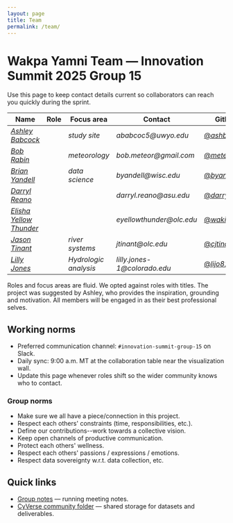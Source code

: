 ```yaml
---
layout: page
title: Team
permalink: /team/
---
```


# Wakpa Yamni Team — Innovation Summit 2025 Group 15

Use this page to keep contact details current so collaborators can reach you quickly during the sprint.

| Name | Role | Focus area | Contact | GitHub |
|------|------|------------|---------|--------|
| [_Ashley Babcock_](https://www.linkedin.com/in/ashley-babcock-7b411b45) | | _study site_ | _ababcoc5@uwyo.edu_ | [@_ashbabs14_](https://github.com/ashbabs14) |
| [_Bob Rabin_](https://www.linkedin.com/in/robert-rabin-a640b123) || _meteorology_| _bob.meteor@gmail.com_ | [@_meteoralert_](https://github.com/meteoralert) |
| [_Brian Yandell_](https://byandell.github.io) | | _data science_ | _byandell@wisc.edu_ | [@_byandell_](https://github.com/byandell) |
| [_Darryl Reano_](https://search.asu.edu/profile/3882794) ||| _darryl.reano@asu.edu_ | [@_darrylreano_](https://github.com/darrylreano) |
| [_Elisha Yellow Thunder_](https://sdepscor.org/graduate-student-spotlight-elisha-yellow-thunder/) ||| _eyellowthunder@olc.edu_ | [@_wakinyanzi_](https://github.com/wakinyanzi) |
| [_Jason Tinant_](https://www.linkedin.com/in/charles-jason-tinant-1a53b24) || _river systems_| _jtinant@olc.edu_ | [@_cjtinant_](https://github.com/cjtinant) |
| [_Lilly Jones_](https://lijo8146.github.io/) | | _Hydrologic analysis_ | _lilly.jones-1@colorado.edu_ | [@_lijo8146_](https://github.com/lijo8146) |

Roles and focus areas are fluid.
We opted against roles with titles.
The project was suggested by Ashley, who provides the inspiration, grounding and motivation.
All members will be engaged in as their best professional selves.

## Working norms
- Preferred communication channel: `#innovation-summit-group-15` on Slack.
- Daily sync: 9:00 a.m. MT at the collaboration table near the visualization wall.
- Update this page whenever roles shift so the wider community knows who to contact.
### Group norms
- Make sure we all have a piece/connection in this project.
- Respect each others' constraints (time, responsibilities, etc.).
- Define our contributions--work towards a collective vision.
- Keep open channels of productive communication.
- Protect each others' wellness.
- Respect each others' passions / expressions / emotions.
- Respect data sovereignty w.r.t. data collection, etc.

## Quick links
- [Group notes](https://github.com/CU-ESIIL/resilience-rare-hydrologic-events-management-innovation-summit-2025__15/blob/main/documentation/group-notes.md) — running meeting notes.
- [CyVerse community folder](https://de.cyverse.org/data/ds/iplant/home/shared/esiil/Innovation_summit/Group_15) — shared storage for datasets and deliverables.
